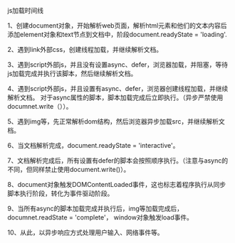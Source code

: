 js加载时间线

1、创建document对象，开始解析web页面，解析html元素和他们的文本内容后添加element对象和text节点到文档中，阶段document.readyState  = 'loading'.

2、遇到link外部css，创建线程加载，并继续解析文档。

3、遇到script外部js，并且没有设置async、defer，浏览器加载，并阻塞，等待js加载完成并执行该脚本，然后继续解析文档。

4、遇到script外部js，并且设置有async、defer，浏览器创建线程加载，并继续解析文档。 对于async属性的脚本，脚本加载完成后立即执行。（异步严禁使用documnet.write（））。

5、遇到img等，先正常解析dom结构，然后浏览器异步加载src，并继续解析文档。

6、当文档解析完成，document.readyState = 'interactive'。

7、文档解析完成后，所有设置有defer的脚本会按照顺序执行。（注意与async的不同，但同样禁止使用document.write()）。

8、document对象触发DOMContentLoaded事件，这也标志着程序执行从同步脚本执行阶段，转化为事件驱动阶段。

9、当所有async的脚本加载完成并执行后，img等加载完成后，documnet.readState = 'complete'， window对象触发load事件。

10、从此，以异步响应方式处理用户输入、网络事件等。
